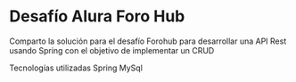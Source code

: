 <h1>Desafío Alura Foro Hub</h1>

Comparto la solución para el desafío Forohub para desarrollar una API Rest usando Spring con el objetivo de implementar un CRUD

Tecnologías utilizadas
Spring MySql
